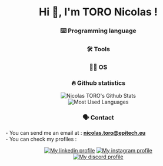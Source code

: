 <h1 align="center">Hi 👋, I'm TORO Nicolas !</h1>

<h3 align="center">⌨️ Programming language</h3>

<h3 align="center">🛠 Tools</h3>

<h3 align="center">👨‍💻 OS</h3>


<h3 align="center">🔥 Github statistics</h3>
<p align="center">
    <img src="https://github-readme-stats.vercel.app/api?username=toro-nicolas&include_all_commits=true&show_icons=true&hide_border=true&count_private=true&theme=dracula&border_radius=6" alt="Nicolas TORO's Github Stats" title ="Nicolas TORO's Github Stats">
    <br>
    <img src="https://github-readme-stats.vercel.app/api/top-langs/?username=toro-nicolas&layout=compact&count_private=true&langs_count=16&hide_border=true&theme=dracula&border_radius=6" alt="Most Used Languages" title ="Most Used Languages">
</p>

<h3 align="center">🗣 Contact</h3>
- You can send me an email at : <a href="nicolas.toro@epitech.eu"><b>nicolas.toro@epitech.eu</b></a><br>    
- You can check my profiles :
<p align="center">
    <a href="https://www.linkedin.com/in/nicolas-toro-96343b222/"><img src="https://img.shields.io/badge/LinkedIn-0077B5?style=for-the-badge&logo=linkedin&logoColor=white" alt="My linkedin profile" title ="My linkedin profile"></a>
    <a href="https://www.instagram.com/nicolas__tr/"><img src="https://img.shields.io/badge/Instagram-E4405F?style=for-the-badge&logo=instagram&logoColor=white" alt="My instagram profile" title ="My instragram profile"></a>
    <br>
    <a href="https://discord.com/invite/nt_games"><img src="https://lanyard-profile-readme.vercel.app/api/375570065262903297" alt="My discord profile" title ="My discord profile"></a>
</p>
